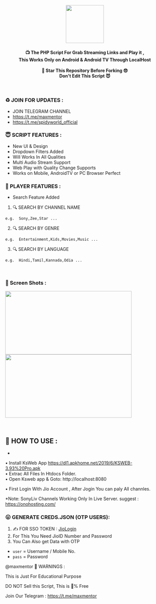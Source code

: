 <p align='center'><img src="https://ik.imagekit.io/techiesneh/tv_logo/jtv-plus_TMaGGk6N0.png" width="120"></p>

<!--
* Copyright 2021-2023 SnehTV, Inc.
* Licensed under MIT (https://github.com/mitthu786/TS-JioTV/blob/main/LICENSE)
* Created By : TechieSneh
* Re-Create By : Maxmentor
-->

<h4 align='center'>📺 The PHP Script For Grab Streaming Links and Play it ,<br> This Works Only on Android & Android TV
Through LocalHost <br><br>🌟 Star This Repository Before Forking 😎<br>Don't Edit This Script
😈</h4>
<br>

<h3>♻️ JOIN FOR UPDATES :</h3>

- JOIN TELEGRAM CHANNEL
- https://t.me/maxmentor
- https://t.me/spidyworld_official

<h3>😇 SCRIPT FEATURES :</h3>

- New UI & Design
- Dropdown Filters Added
- Will Works In All Qualities
- Multi Audio Stream Support
- Web Play with Quality Change Supports
- Works on Mobile, AndroidTV or PC Browser Perfect

<h3>💖 PLAYER FEATURES :</h3>

- Search Feature Added<br>

1. 🔍 SEARCH BY CHANNEL NAME

```
e.g.  Sony,Zee,Star ...
```

2. 🔍 SEARCH BY GENRE

```
e.g.  Entertainment,Kids,Movies,Music ...
```

3. 🔍 SEARCH BY LANGUAGE

```
e.g.  Hindi,Tamil,Kannada,Odia ...
```

<br>

<h3>📸 Screen Shots : </h3>

<img src="https://i.ibb.co/ZVFLtHQ/a1.png" width="400" height="200"><br>
<img src="https://i.ibb.co/jRJxqTZ/s2.png" width="400" height="200">

<br>

<h2>🍁 HOW TO USE : </h2>

- <br>
• Install KsWeb App https://dl1.apkhome.net/2019/6/KSWEB-3.93%20Pro.apk <br>
• Extrac All Files In Htdocs Folder.<br>
• Open Ksweb app & Goto: http://localhost:8080<br>

• First Login With Jio Account , After Jogin You can paly All channles.

*Note: SonyLiv Channels Working Only In Live Server. 
 suggest : https://onohosting.com/
<!--
* Copyright 2021-2023 SnehTV, Inc.
* Licensed under MIT (https://github.com/mitthu786/TS-JioTV/blob/main/LICENSE)
* Created By : TechieSneh
-->

### 😛 GENERATE CREDS.JSON (OTP USERS):

1. ✍️ FOR SSO TOKEN : [JioLogin](http://jiologin.unaux.com)
2. For This You Need JioID Number and Password
3. You Can Also get Data with OTP

- `user` = Username / Mobile No.
- `pass` = Password




<!-- DO NOT REMOVE THIS CREDIT -->
@maxmentor
🚸 WARNINGS :

This is Just For Educational Purpose

DO NOT Sell this Script, This is 💯% Free

Join Our Telegram : https://t.me/maxmentor
